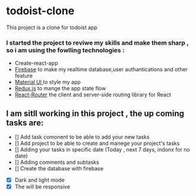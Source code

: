 # todoist-clone
This project is a clone for todoist app

### I started the project to reviwe my skills and make them sharp , so i am using the fowlling technologies : 
- Create-react-app 
- [Firebase](https://firebase.google.com/) to make my realtime database,user authantications and other feature  
- [Material UI ](https://mui.com/)  to style my app  
- [Redux.js](https://redux.js.org/introduction/getting-started) to mange the app state flow  
- [React-Router](https://reactrouter.com/docs/en/v6/getting-started/tutorial) the client and server-side routing library for React 

## I am sitll working in this project , the up coming tasks are:
 - [] Add task comonent to be able to add your new tasks 
 - [] Add project to be able to create and manege your project's tasks 
 - [] Adding your tasks in specific date (Today , next 7 days, indonx for no date)
 - [] Adding comments and subtasks
 - [] Create the database with firebase 
 - [x] Dark and light mode
 - [x] The will be responsive 
